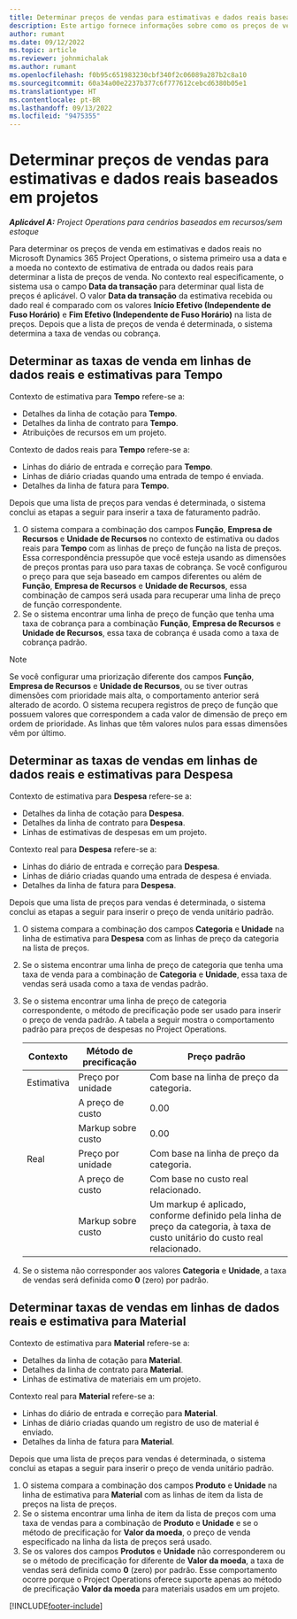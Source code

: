 ```yaml
---
title: Determinar preços de vendas para estimativas e dados reais baseados em projetos
description: Este artigo fornece informações sobre como os preços de venda para estimativas e dados reais baseados em projetos são determinados.
author: rumant
ms.date: 09/12/2022
ms.topic: article
ms.reviewer: johnmichalak
ms.author: rumant
ms.openlocfilehash: f0b95c651983230cbf340f2c06089a287b2c8a10
ms.sourcegitcommit: 60a34a00e2237b377c6f777612cebcd6380b05e1
ms.translationtype: HT
ms.contentlocale: pt-BR
ms.lasthandoff: 09/13/2022
ms.locfileid: "9475355"
---
```

#  <a name="determine-sales-prices-for-project-based-estimates-and-actuals"></a>Determinar preços de vendas para estimativas e dados reais baseados em projetos

_**Aplicável A:** Project Operations para cenários baseados em recursos/sem estoque_

Para determinar os preços de venda em estimativas e dados reais no Microsoft Dynamics 365 Project Operations, o sistema primeiro usa a data e a moeda no contexto de estimativa de entrada ou dados reais para determinar a lista de preços de venda. No contexto real especificamente, o sistema usa o campo **Data da transação** para determinar qual lista de preços é aplicável. O valor **Data da transação** da estimativa recebida ou dado real é comparado com os valores **Início Efetivo (Independente de Fuso Horário)** e **Fim Efetivo (Independente de Fuso Horário)** na lista de preços. Depois que a lista de preços de venda é determinada, o sistema determina a taxa de vendas ou cobrança.

## <a name="determining-sales-rates-on-actual-and-estimate-lines-for-time"></a>Determinar as taxas de venda em linhas de dados reais e estimativas para Tempo

Contexto de estimativa para **Tempo** refere-se a:

- Detalhes da linha de cotação para **Tempo**.
- Detalhes da linha de contrato para **Tempo**.
- Atribuições de recursos em um projeto.

Contexto de dados reais para **Tempo** refere-se a:

- Linhas do diário de entrada e correção para **Tempo**.
- Linhas de diário criadas quando uma entrada de tempo é enviada.
- Detalhes da linha de fatura para **Tempo**. 

Depois que uma lista de preços para vendas é determinada, o sistema conclui as etapas a seguir para inserir a taxa de faturamento padrão.

1. O sistema compara a combinação dos campos **Função**, **Empresa de Recursos** e **Unidade de Recursos** no contexto de estimativa ou dados reais para **Tempo** com as linhas de preço de função na lista de preços. Essa correspondência pressupõe que você esteja usando as dimensões de preços prontas para uso para taxas de cobrança. Se você configurou o preço para que seja baseado em campos diferentes ou além de **Função**, **Empresa de Recursos** e **Unidade de Recursos**, essa combinação de campos será usada para recuperar uma linha de preço de função correspondente.
1. Se o sistema encontrar uma linha de preço de função que tenha uma taxa de cobrança para a combinação **Função**, **Empresa de Recursos** e **Unidade de Recursos**, essa taxa de cobrança é usada como a taxa de cobrança padrão.

> [!NOTE]
> Se você configurar uma priorização diferente dos campos **Função**, **Empresa de Recursos** e **Unidade de Recursos**, ou se tiver outras dimensões com prioridade mais alta, o comportamento anterior será alterado de acordo. O sistema recupera registros de preço de função que possuem valores que correspondem a cada valor de dimensão de preço em ordem de prioridade. As linhas que têm valores nulos para essas dimensões vêm por último.

## <a name="determining-sales-rates-on-actual-and-estimate-lines-for-expense"></a>Determinar as taxas de vendas em linhas de dados reais e estimativas para Despesa

Contexto de estimativa para **Despesa** refere-se a:

- Detalhes da linha de cotação para **Despesa**.
- Detalhes da linha de contrato para **Despesa**.
- Linhas de estimativas de despesas em um projeto.

Contexto real para **Despesa** refere-se a:

- Linhas do diário de entrada e correção para **Despesa**.
- Linhas de diário criadas quando uma entrada de despesa é enviada.
- Detalhes da linha de fatura para **Despesa**. 

Depois que uma lista de preços para vendas é determinada, o sistema conclui as etapas a seguir para inserir o preço de venda unitário padrão.

1. O sistema compara a combinação dos campos **Categoria** e **Unidade** na linha de estimativa para **Despesa** com as linhas de preço da categoria na lista de preços.
1. Se o sistema encontrar uma linha de preço de categoria que tenha uma taxa de venda para a combinação de **Categoria** e **Unidade**, essa taxa de vendas será usada como a taxa de vendas padrão.
1. Se o sistema encontrar uma linha de preço de categoria correspondente, o método de precificação pode ser usado para inserir o preço de venda padrão. A tabela a seguir mostra o comportamento padrão para preços de despesas no Project Operations.

    | Contexto | Método de precificação | Preço padrão |
    | --- | --- | --- |
    | Estimativa | Preço por unidade | Com base na linha de preço da categoria. |
    |        | A preço de custo | 0.00 |
    |        | Markup sobre custo | 0.00 |
    | Real | Preço por unidade | Com base na linha de preço da categoria. |
    |        | A preço de custo | Com base no custo real relacionado. |
    |        | Markup sobre custo | Um markup é aplicado, conforme definido pela linha de preço da categoria, à taxa de custo unitário do custo real relacionado. |

1. Se o sistema não corresponder aos valores **Categoria** e **Unidade**, a taxa de vendas será definida como **0** (zero) por padrão.

## <a name="determining-sales-rates-on-actual-and-estimate-lines-for-material"></a>Determinar taxas de vendas em linhas de dados reais e estimativa para Material

Contexto de estimativa para **Material** refere-se a:

- Detalhes da linha de cotação para **Material**.
- Detalhes da linha de contrato para **Material**.
- Linhas de estimativa de materiais em um projeto.

Contexto real para **Material** refere-se a:

- Linhas do diário de entrada e correção para **Material**.
- Linhas de diário criadas quando um registro de uso de material é enviado.
- Detalhes da linha de fatura para **Material**. 

Depois que uma lista de preços para vendas é determinada, o sistema conclui as etapas a seguir para inserir o preço de venda unitário padrão.

1. O sistema compara a combinação dos campos **Produto** e **Unidade** na linha de estimativa para **Material** com as linhas de item da lista de preços na lista de preços.
1. Se o sistema encontrar uma linha de item da lista de preços com uma taxa de vendas para a combinação de **Produto** e **Unidade** e se o método de precificação for **Valor da moeda**, o preço de venda especificado na linha da lista de preços será usado. 
1. Se os valores dos campos **Produtos** e **Unidade** não corresponderem ou se o método de precificação for diferente de **Valor da moeda**, a taxa de vendas será definida como **0** (zero) por padrão. Esse comportamento ocorre porque o Project Operations oferece suporte apenas ao método de precificação **Valor da moeda** para materiais usados em um projeto.

[!INCLUDE[footer-include](../includes/footer-banner.md)]
